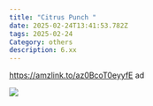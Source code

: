 ```yaml
---
title: "Citrus Punch "
date: 2025-02-24T13:41:53.782Z
tags: 2025-02-24
Category: others
description: 6.xx
---
```

https://amzlink.to/az0BcoT0eyyfE ad <!--StartFragment-->

![](https://m.media-amazon.com/images/I/71wyVctWTqL._SL1500_.jpg)

<!--EndFragment-->